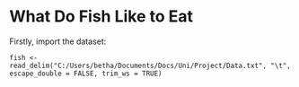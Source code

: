 # What Do Fish Like to Eat
Firstly, import the dataset:
```{r}
fish <- read_delim("C:/Users/betha/Documents/Docs/Uni/Project/Data.txt", "\t", escape_double = FALSE, trim_ws = TRUE)
```

